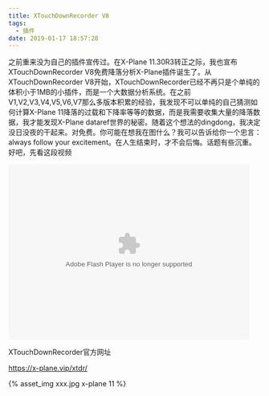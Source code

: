 ```yaml
---
title: XTouchDownRecorder V8
tags:
  - 插件
date: 2019-01-17 18:57:28
---
```


之前重来没为自己的插件宣传过。在X-Plane 11.30R3转正之际，我也宣布XTouchDownRecorder V8免费降落分析X-Plane插件诞生了。从XTouchDownRecorder V8开始，XTouchDownRecorder已经不再只是个单纯的体积小于1MB的小插件，而是一个大数据分析系统。在之前V1,V2,V3,V4,V5,V6,V7那么多版本积累的经验，我发现不可以单纯的自己猜测如何计算X-Plane 11降落的过载和下降率等等的数据，而是我需要收集大量的降落数据，我才能发现X-Plane dataref世界的秘密。随着这个想法的dingdong，我决定没日没夜的干起来。对免费。你可能在想我在图什么？我可以告诉给你一个忠言：always follow your excitement。在人生结束时，才不会后悔。话题有些沉重。好吧，先看这段视频

<embed src="https://vswf.douyucdn.cn/share/vshare.swf?vid=85BAvq4jYKKWG4Lm" allowFullScreen="true" quality="high" width="480" height="350" align="middle" allowScriptAccess="always" type="application/x-shockwave-flash"></embed>

XTouchDownRecorder官方网址

https://x-plane.vip/xtdr/

{% asset_img xxx.jpg x-plane 11 %}